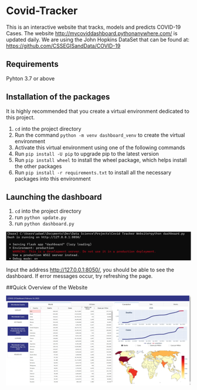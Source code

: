# Covid-Tracker

This is an interactive website that tracks, models and predicts COVID-19 Cases. 
The website http://mycoviddashboard.pythonanywhere.com/ is updated daily. 
We are using the John Hopkins DataSet that can be found at: https://github.com/CSSEGISandData/COVID-19

## Requirements

Pyhton 3.7 or above

## Installation of the packages

It is highly recommended that you create a virtual environment dedicated to this project.

  1. `cd` into the project directory
  2. Run the command `python -m venv dashboard_venv` to create the virtual environment
  3. Activate this virtual environment using one of the following commands
  4. Run `pip install -U pip` to upgrade pip to the latest version
  5. Run `pip install wheel` to install the wheel package, which helps install the other packages
  6. Run `pip install -r requirements.txt` to install all the necessary packages into this environment

## Launching the dashboard 

  1. `cd` into the project directory
  2. run `python update.py`
  3. run `python dashboard.py`

![Alt Text](Readme/run_dashboard.png)

Input the address http://127.0.0.1:8050/, you should be able to see the dashboard. 
If error messages occur, try refreshing the page. 

##Quick Overview of the Website 


![Alt Text](Readme/website_gif.gif)



